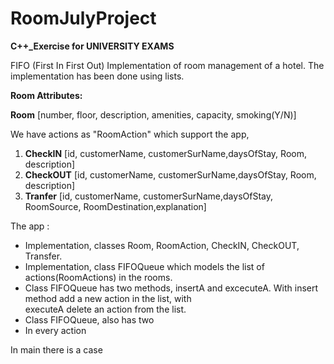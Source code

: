 # RoomJulyProject
<b>C++_Exercise for UNIVERSITY EXAMS</b>


FIFO (First In First Out) Implementation of room management of a hotel. The implementation has been done using lists.

<b>Room Attributes:</b>

<b>Room</b> [number, floor, description, amenities, capacity, smoking(Y/N)]

We have actions as "RoomAction" which support the app, 
<ol>
  <li><b>CheckIN</b> [id, customerName, customerSurName,daysOfStay, Room, description] </li>
  <li><b>CheckOUT</b> [id, customerName, customerSurName,daysOfStay, Room, description] </li>
  <li><b>Tranfer</b> [id, customerName, customerSurName,daysOfStay, RoomSource, RoomDestination,explanation]</li>
</ol>
The app :
<ul>
  <li> Implementation, classes Room, RoomAction, CheckIN, CheckOUT, Transfer.</li>
  <li> Implementation, class FIFOQueue which models the list of actions(RoomActions) in the rooms.</li>
  <li> Class FIFOQueue has two methods, insertA and excecuteA. With insert method add a new action in the list, with<br>
  executeA delete an action from the list.</li>
  <li> Class FIFOQueue, also has two  </li>
  <li> In every action</li>
</ul>

In main there is a case 


